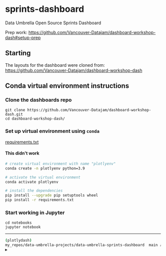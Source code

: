 # sprints-dashboard
Data Umbrella Open Source Sprints Dashboard

Prep work:  https://github.com/Vancouver-Datajam/dashboard-workshop-dash#setup-prep

## Starting
The layouts for the dashboard were cloned from:  
https://github.com/Vancouver-Datajam/dashboard-workshop-dash

## Conda virtual environment instructions

### Clone the dashboards repo
```
git clone https://github.com/Vancouver-Datajam/dashboard-workshop-dash.git
cd dashboard-workshop-dash/
```

### Set up virtual environment using `conda`
[requirements.txt](https://github.com/Vancouver-Datajam/dashboard-workshop-dash/blob/main/requirements.txt)

#### This didn't work
```bash
# create virtual environment with name "plotlyenv"
conda create -n plotlyenv python=3.9

# activate the virtual environment
conda activate plotlyenv

# install the dependencies
pip install --upgrade pip setuptools wheel
pip install -r requirements.txt
```

### Start working in Jupyter
```
cd notebooks
jupyter notebook
```

---

```bash
(plotlydash) 
my_repos/data-umbrella-projects/data-umbrella-sprints-dashboard  main ✗                               22m ⚑  
▶ 
```
